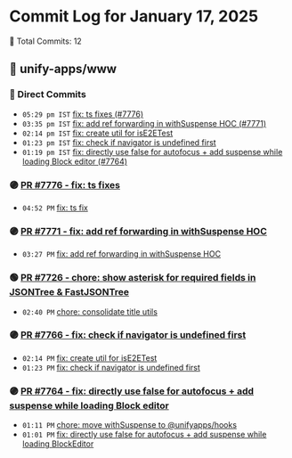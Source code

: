 # Commit Log for January 17, 2025

📝 Total Commits: 12

## 📁 unify-apps/www

### 🔨 Direct Commits

- `05:29 pm IST` [fix: ts fixes (#7776)](https://github.com/unify-apps/www/commit/c5817f4c225ac7e75584e961ee03e88ccf37d04d)
- `03:35 pm IST` [fix: add ref forwarding in withSuspense HOC (#7771)](https://github.com/unify-apps/www/commit/f9b3c121b5e1845ea69490040249e1c0e1d7048b)
- `02:14 pm IST` [fix: create util for isE2ETest](https://github.com/unify-apps/www/commit/a917be94b93f159874e1c27fd1d01acdda733bea)
- `01:23 pm IST` [fix: check if navigator is undefined first](https://github.com/unify-apps/www/commit/026761efdfeba3819dacbd5162b90e5c32b23d10)
- `01:19 pm IST` [fix: directly use false for autofocus + add suspense while loading Block editor (#7764)](https://github.com/unify-apps/www/commit/843733c26c83afc0c06d4f5134d8e4d346fa282d)

### 🟣 [PR #7776 - fix: ts fixes](https://github.com/unify-apps/www/pull/7776)

- `04:52 PM` [fix: ts fix](https://github.com/unify-apps/www/commit/67fdaba65dd8ef8a92a76ec271293eaedc6251b2)

### 🟣 [PR #7771 - fix: add ref forwarding in withSuspense HOC](https://github.com/unify-apps/www/pull/7771)

- `03:27 PM` [fix: add ref forwarding in withSuspense HOC](https://github.com/unify-apps/www/commit/e2b6f925dae27a352b170aa4e11a92ee68c98aab)

### 🟢 [PR #7726 - chore: show asterisk for required fields in JSONTree & FastJSONTree](https://github.com/unify-apps/www/pull/7726)

- `02:40 PM` [chore: consolidate title utils](https://github.com/unify-apps/www/commit/f0e85d3a5de458feb5def39dd35796d6b29fac1e)

### 🟣 [PR #7766 - fix: check if navigator is undefined first](https://github.com/unify-apps/www/pull/7766)

- `02:14 PM` [fix: create util for isE2ETest](https://github.com/unify-apps/www/commit/d455d12c47a1823b9df2032960b90292343961aa)
- `01:23 PM` [fix: check if navigator is undefined first](https://github.com/unify-apps/www/commit/d0a0a2dd9c04920b21d0b9cf4f5aa7e05dce6ed4)

### 🟣 [PR #7764 - fix: directly use false for autofocus + add suspense while loading Block editor](https://github.com/unify-apps/www/pull/7764)

- `01:11 PM` [chore: move withSuspense to @unifyapps/hooks](https://github.com/unify-apps/www/commit/40a4cc2440f436fed0f8997cf4b5cd0022aa4ebe)
- `01:01 PM` [fix: directly use false for autofocus + add suspense while loading BlockEditor](https://github.com/unify-apps/www/commit/f6ad2d80276947108ca6c75a428ccd7d18d81e36)


